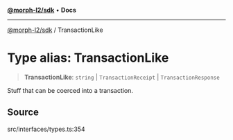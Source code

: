 [**@morph-l2/sdk**](../globals.md) • **Docs**

***

[@morph-l2/sdk](../globals.md) / TransactionLike

# Type alias: TransactionLike

> **TransactionLike**: `string` \| `TransactionReceipt` \| `TransactionResponse`

Stuff that can be coerced into a transaction.

## Source

src/interfaces/types.ts:354
